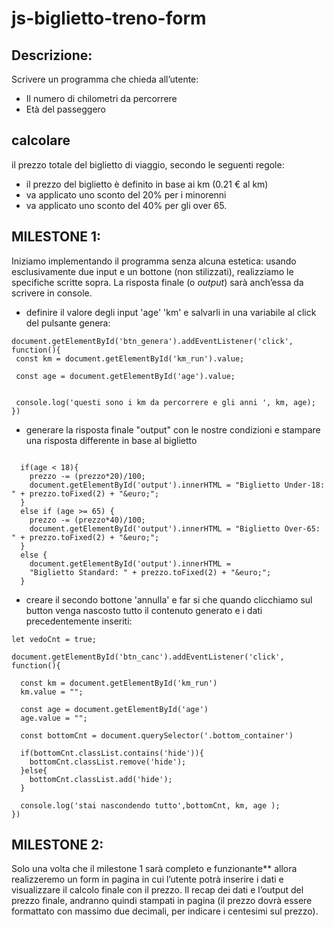 js-biglietto-treno-form
===
## Descrizione:
Scrivere un programma che chieda all’utente:
- Il numero di chilometri da percorrere
- Età del passeggero
## calcolare 
il prezzo totale del biglietto di viaggio, secondo le seguenti regole:
- il prezzo del biglietto è definito in base ai km (0.21 € al km)
- va applicato uno sconto del 20% per i minorenni
- va applicato uno sconto del 40% per gli over 65.


## **MILESTONE 1:**
Iniziamo implementando il programma senza alcuna estetica: usando esclusivamente due input e un bottone (non stilizzati), realizziamo le specifiche scritte sopra. La risposta finale (o *output*) sarà anch’essa da scrivere in console.

- definire il valore degli input 'age' 'km' e salvarli in una variabile al click del pulsante genera:

 ```
 document.getElementById('btn_genera').addEventListener('click', function(){
  const km = document.getElementById('km_run').value;

  const age = document.getElementById('age').value;


  console.log('questi sono i km da percorrere e gli anni ', km, age);
})
 
  ```

- generare la risposta finale "output" con le nostre condizioni e stampare una risposta differente in base al biglietto

```

  if(age < 18){
    prezzo -= (prezzo*20)/100;
    document.getElementById('output').innerHTML = "Biglietto Under-18: " + prezzo.toFixed(2) + "&euro;";
  }
  else if (age >= 65) {
    prezzo -= (prezzo*40)/100;
    document.getElementById('output').innerHTML = "Biglietto Over-65: " + prezzo.toFixed(2) + "&euro;";
  }
  else {
    document.getElementById('output').innerHTML =
    "Biglietto Standard: " + prezzo.toFixed(2) + "&euro;";
  }

  ```

- creare il secondo bottone 'annulla' e far si che quando clicchiamo sul button venga nascosto tutto il contenuto generato e i dati precedentemente inseriti: 

```
let vedoCnt = true;

document.getElementById('btn_canc').addEventListener('click', function(){

  const km = document.getElementById('km_run')
  km.value = "";

  const age = document.getElementById('age')
  age.value = "";

  const bottomCnt = document.querySelector('.bottom_container')

  if(bottomCnt.classList.contains('hide')){
    bottomCnt.classList.remove('hide');
  }else{
    bottomCnt.classList.add('hide');
  }

  console.log('stai nascondendo tutto',bottomCnt, km, age );
})

  ```




## **MILESTONE 2**:
Solo una volta che il milestone 1 sarà completo e funzionante** allora realizzeremo un form in pagina in cui l’utente potrà inserire i dati e visualizzare il calcolo finale con il prezzo.
Il recap dei dati e l’output del prezzo finale, andranno quindi stampati in pagina (il prezzo dovrà essere formattato con massimo due decimali, per indicare i centesimi sul prezzo).


